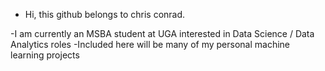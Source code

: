 -  Hi, this github belongs to chris conrad. 

-I am currently an MSBA student at UGA interested in Data Science / Data Analytics roles
-Included here will be many of my personal machine learning projects
<!---
chris-cod3/chris-cod3 is a ✨ special ✨ repository because its `README.md` (this file) appears on your GitHub profile.
You can click the Preview link to take a look at your changes.
--->
